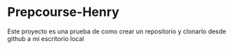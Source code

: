# Prepcourse-Henry
Este proyecto es una prueba de como crear un repositorio y clonarlo desde github a mi escritorio local
